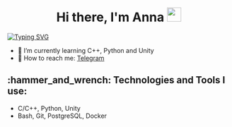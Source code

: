 
<h1 align="center">Hi there, I'm Anna <img src="https://github.com/blackcater/blackcater/raw/main/images/Hi.gif" height="32"/></h1>

[![Typing SVG](https://readme-typing-svg.demolab.com/?lines=Student+of+School+21+)](https://21-school.ru/)

- 🌱 I’m currently learning C++, Python and Unity
- 📲 How to reach me: [Telegram](https://t.me/GerasimovaAnya)

<h2 align="left">:hammer_and_wrench: Technologies and Tools I use:</h2>

- C/C++, Python, Unity
- Bash, Git, PostgreSQL, Docker
